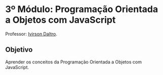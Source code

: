 # 3º Módulo: Programação Orientada a Objetos com JavaScript  
Professor: [Ivirson Daltro](https://github.com/ivirson).  

## Objetivo  
Aprender os conceitos da Programação Orientada a Objetos com JavaScript.  

